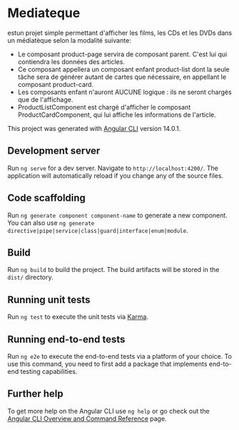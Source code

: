 # Mediateque
estun projet simple permettant d'afficher les films, les CDs et les DVDs dans un médiatèque selon la modalité suivante:
* Le composant product-page servira de composant parent. C'est lui qui contiendra les données des articles. 
* Ce  composant appellera un composant enfant product-list dont la seule tâche sera de générer autant de cartes que nécessaire, en appellant le composant product-card.
* Les composants enfant n'auront AUCUNE logique : ils ne seront chargés que de l'affichage. 
* ProductListComponent est chargé d'afficher le composant ProductCardComponent, qui lui affiche les informations de l'article.

This project was generated with [Angular CLI](https://github.com/angular/angular-cli) version 14.0.1.

## Development server

Run `ng serve` for a dev server. Navigate to `http://localhost:4200/`. The application will automatically reload if you change any of the source files.

## Code scaffolding

Run `ng generate component component-name` to generate a new component. You can also use `ng generate directive|pipe|service|class|guard|interface|enum|module`.

## Build

Run `ng build` to build the project. The build artifacts will be stored in the `dist/` directory.

## Running unit tests

Run `ng test` to execute the unit tests via [Karma](https://karma-runner.github.io).

## Running end-to-end tests

Run `ng e2e` to execute the end-to-end tests via a platform of your choice. To use this command, you need to first add a package that implements end-to-end testing capabilities.

## Further help

To get more help on the Angular CLI use `ng help` or go check out the [Angular CLI Overview and Command Reference](https://angular.io/cli) page.

